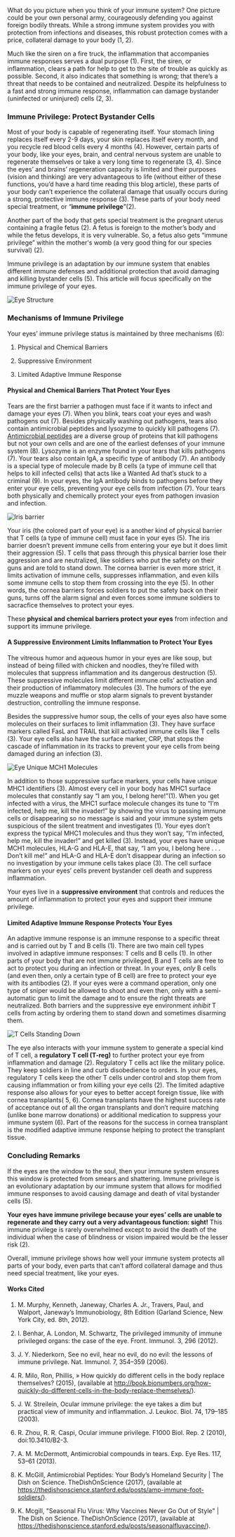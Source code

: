 ﻿What do you picture when you think of your immune system? One picture could be your own personal army, courageously defending you against foreign bodily threats. While a strong immune system provides you with protection from infections and diseases, this robust protection comes with a price, collateral damage to your body (1, 2). 

Much like the siren on a fire truck, the inflammation that accompanies immune responses serves a dual purpose (1). First, the siren, or inflammation, clears a path for help to get to the site of trouble as quickly as possible. Second, it also indicates that something is wrong; that there’s a threat that needs to be contained and neutralized. Despite its helpfulness to a fast and strong immune response, inflammation can damage bystander (uninfected or uninjured) cells (2, 3).

### Immune Privilege: Protect  Bystander Cells

Most of your body is capable of regenerating itself. Your stomach lining replaces itself every 2-9 days, your skin replaces itself every month, and you recycle red blood cells every 4 months (4). However, certain parts of your body, like your eyes, brain, and central nervous system are unable to regenerate themselves or take a very long time to regenerate (3, 4). Since the eyes’ and brains’ regeneration capacity is limited and their purposes (vision and thinking) are very advantageous to life (without either of these functions, you’d have a hard time reading this blog article), these parts of your body can’t experience the collateral damage that usually occurs during a strong, protective immune response (3). These parts of your body need special treatment, or “**immune privilege**”(2). 

Another part of the body that gets special treatment is the pregnant uterus containing a fragile fetus (2). A fetus is foreign to the mother’s body and while the fetus develops, it is very vulnerable.  So, a fetus also gets “immune privilege” within the mother's womb (a very good thing for our species survival) (2). 

Immune privilege is an adaptation by our immune system that enables different immune defenses and additional protection that avoid damaging and killing bystander cells (5). This article will focus specifically on the immune privilege of your eyes.
    
![Eye Structure ](.images/TDOS_EyePrivilege.002.jpeg)

### Mechanisms of Immune Privilege
Your eyes’ immune privilege status is maintained by three mechanisms (6):

1. Physical and Chemical Barriers

2. Suppressive Environment

3. Limited Adaptive Immune Response

#### Physical and Chemical Barriers That Protect Your Eyes


Tears are the first barrier a pathogen must face if it wants to infect and damage your eyes (7). When you blink, tears coat your eyes and wash pathogens out (7). Besides physically washing out pathogens, tears also contain antimicrobial peptides and lysozyme to quickly kill pathogens (7). [Antimicrobial peptides](https://thedishonscience.stanford.edu/posts/amp-immune-foot-soldiers/) are a diverse group of proteins that kill pathogens but not your own cells and are one of the earliest defenses of your immune system (8). Lysozyme is an enzyme found in your tears that kills pathogens (7). Your tears also contain IgA, a specific type of antibody (7). An antibody is a special type of molecule made by B cells (a type of immune cell that helps to kill infected cells) that acts like a Wanted Ad that’s stuck to a criminal (9). In your eyes, the IgA antibody binds to pathogens before they enter your eye cells, preventing your eye cells from infection (7). Your tears both physically and chemically protect your eyes from pathogen invasion and infection.

![Iris barrier](/images/TDOS_EyePrivilege.003.jpeg)

Your iris (the colored part of your eye) is a another kind of physical barrier that T cells (a type of immune cell) must face in your eyes (5). The iris barrier doesn’t prevent immune cells from entering your eye but it does limit their aggression (5). T cells that pass through this physical barrier lose their aggression and are neutralized, like soldiers who put the safety on their guns and are told to stand down. The cornea barrier is even more strict, it limits activation of immune cells, suppresses inflammation, and even kills some immune cells to stop them from crossing into the eye (5). In other words, the cornea barriers forces soldiers to put the safety back on their guns, turns off the alarm signal and even forces some immune soldiers to sacracfice themselves to protect your eyes.

These **physical and chemical barriers protect your eyes** from infection and support its immune privilege.

#### A Suppressive Environment Limits Inflammation to Protect Your Eyes

The vitreous humor and aqueous humor in your eyes are like soup, but instead of being filled with chicken and noodles, they’re filled with molecules that suppress inflammation and its dangerous destruction (5). These suppressive molecules limit different immune cells’ activation and their production of inflammatory molecules (3). The humors of the eye muzzle weapons and muffle or stop alarm signals to prevent bystander destruction, controlling the immune response.

Besides the suppressive humor soup, the cells of your eyes also have some molecules on their surfaces to limit inflammation (3). They have surface markers called FasL and TRAIL that kill activated immune cells like T cells (3). Your eye cells also have the surface marker, CRP, that stops the cascade of inflammation in its tracks to prevent your eye cells from being damaged during an infection (3). 

![Eye Unique MCH1 Molecules](.images/TDOS_EyePrivilege.004.jpeg)

In addition to those suppressive surface markers, your cells have unique MHC1 identifiers (3). Almost every cell in your body has MHC1 surface molecules that constantly say “I am you, I belong here!”(1). When you get infected with a virus, the MHC1 surface molecule changes its tune to “I’m infected, help me, kill the invader!” by showing the virus to passing immune cells or disappearing so no message is said and your immune system gets suspicious of the silent treatment and investigates (1). Your eyes don’t express the typical MHC1 molecules and thus they won’t say, “I’m infected, help me, kill the invader!” and get killed (3). Instead, your eyes have unique MCH1 molecules, HLA-G and HLA-E, that say, “I am you, I belong here . . . Don’t kill me!” and HLA-G and HLA-E don’t disappear during an infection so no investigation by your immune cells takes place (3). The cell surface markers on your eyes’ cells prevent bystander cell death and suppress inflammation.

Your eyes live in a **suppressive environment** that controls and reduces the amount of inflammation to protect your eyes and support their immune privilege.

#### Limited Adaptive Immune Response Protects Your Eyes

An adaptive immune response is an immune response to a specific threat and is carried out by T and B cells (1). There are two main cell types involved in adaptive immune responses: T cells and B cells (1). In other parts of your body that are not immune privileged, B and T cells are free to act to protect you during an infection or threat. In your eyes, *only* B cells (and even then, only a certain type of B cell) are free to protect your eye with its antibodies (2). If your eyes were a command operation, only one type of sniper would be allowed to shoot and even then, only with a semi-automatic gun to limit the damage and to ensure the right threats are neutralized. Both barriers and the suppressive eye environment *inhibit* T cells from acting by ordering them to stand down and sometimes disarming them.

![T Cells Standing Down](/images/TDOS_EyePrivilege.005.jpeg)

The eye also interacts with your immune system to generate a special kind of T cell, a **regulatory T cell (T-reg)** to further protect your eye from inflammation and damage (2). Regulatory T cells act like the military police. They keep soldiers in line and curb disobedience to orders. In your eyes, regulatory T cells keep the other T cells under control and stop them from causing inflammation or from killing your eye cells (2). The limited adaptive response also allows for your eyes to better accept foreign tissue, like with cornea transplants( 5, 6). Cornea transplants have the highest success rate of acceptance out of all the organ transplants and don’t require matching (unlike bone marrow donations) or additional medication to suppress your immune system (6). Part of the reasons for the success in cornea transplant is the modified adaptive immune response helping to protect the transplant tissue.


### Concluding Remarks

If the eyes are the window to the soul, then your immune system ensures this window is protected from smears and shattering. Immune privilege is an evolutionary adaptation by our immune system that allows for modified immune responses to avoid causing damage and death of vital bystander cells (5). 

**Your eyes have immune privilege because your eyes’ cells are unable to regenerate and they carry out a very advantageous function: sight!** This immune privilege is rarely overwhelmed except to avoid the death of the individual when the case of blindness or vision impaired would be the lesser risk (2). 

Overall, immune privilege shows how well your immune system protects all parts of your body, even parts that can’t afford collateral damage and thus need special treatment, like your eyes.

#### Works Cited

1. M. Murphy, Kenneth, Janeway, Charles A. Jr., Travers, Paul, and Walport, Janeway’s Immunobiology, 8th Edition (Garland Science, New York City, ed. 8th, 2012).

2. I. Benhar, A. London, M. Schwartz, The privileged immunity of immune privileged organs: the case of the eye. Front. Immunol.  3, 296 (2012).

3. J. Y. Niederkorn, See no evil, hear no evil, do no evil: the lessons of immune privilege. Nat. Immunol.  7, 354–359 (2006).

4. R. Milo, Ron, Phillis, » How quickly do different cells in the body replace themselves? (2015), (available at http://book.bionumbers.org/how-quickly-do-different-cells-in-the-body-replace-themselves/).

5. J. W. Streilein, Ocular immune privilege: the eye takes a dim but practical view of immunity and inflammation. J. Leukoc. Biol.  74, 179–185 (2003).

6. R. Zhou, R. R. Caspi, Ocular immune privilege. F1000 Biol. Rep.  2 (2010), doi:10.3410/B2-3.

7. A. M. McDermott, Antimicrobial compounds in tears. Exp. Eye Res.  117, 53–61 (2013).

8. K. McGill, Antimicrobial Peptides: Your Body’s Homeland Security | The Dish on Science. TheDishOnScience (2017), (available at https://thedishonscience.stanford.edu/posts/amp-immune-foot-soldiers/).

9. K. Mcgill, &quot;Seasonal Flu Virus: Why Vaccines Never Go Out of Style&quot; | The Dish on Science. TheDishOnScience (2017), (available at https://thedishonscience.stanford.edu/posts/seasonalfluvaccine/).


